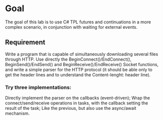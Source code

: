 # Goal

The goal of this lab is to use C# TPL futures and continuations in a more complex scenario, in conjunction with waiting for external events.

## Requirement

Write a program that is capable of simultaneously downloading several files through HTTP. Use directly the BeginConnect()/EndConnect(), BeginSend()/EndSend() and BeginReceive()/EndReceive() Socket functions, and write a simple parser for the HTTP protocol (it should be able only to get the header lines and to understand the Content-lenght: header line).

### Try three implementations:

Directly implement the parser on the callbacks (event-driven);
Wrap the connect/send/receive operations in tasks, with the callback setting the result of the task;
Like the previous, but also use the async/await mechanism.
